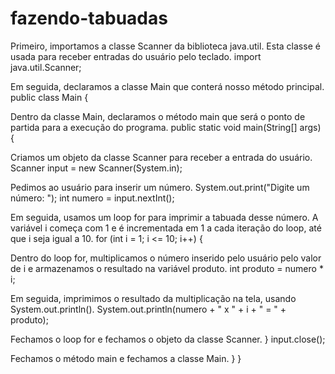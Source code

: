 # fazendo-tabuadas

Primeiro, importamos a classe Scanner da biblioteca java.util. Esta classe é usada para receber entradas do usuário pelo teclado.
import java.util.Scanner;

Em seguida, declaramos a classe Main que conterá nosso método principal.
public class Main {

Dentro da classe Main, declaramos o método main que será o ponto de partida para a execução do programa.
public static void main(String[] args) {

Criamos um objeto da classe Scanner para receber a entrada do usuário.
Scanner input = new Scanner(System.in);

Pedimos ao usuário para inserir um número.
System.out.print("Digite um número: ");
int numero = input.nextInt();

Em seguida, usamos um loop for para imprimir a tabuada desse número. A variável i começa com 1 e é incrementada em 1 a cada iteração do loop, até que i seja igual a 10.
for (int i = 1; i <= 10; i++) {

Dentro do loop for, multiplicamos o número inserido pelo usuário pelo valor de i e armazenamos o resultado na variável produto.
int produto = numero * i;

Em seguida, imprimimos o resultado da multiplicação na tela, usando System.out.println().
System.out.println(numero + " x " + i + " = " + produto);

Fechamos o loop for e fechamos o objeto da classe Scanner.
}
input.close();

Fechamos o método main e fechamos a classe Main.
}
}


